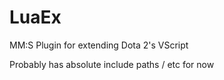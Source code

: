 LuaEx
=====

MM:S Plugin for extending Dota 2's VScript

Probably has absolute include paths / etc for now